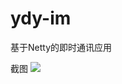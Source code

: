 # ydy-im
基于Netty的即时通讯应用

截图
![](https://timgsa.baidu.com/timg?image&quality=80&size=b9999_10000&sec=1579338466397&di=00dd3e2cd5db8f594ccf5986debb4a9e&imgtype=jpg&src=http%3A%2F%2Fimg4.imgtn.bdimg.com%2Fit%2Fu%3D2455705934%2C1350898646%26fm%3D214%26gp%3D0.jpg)

